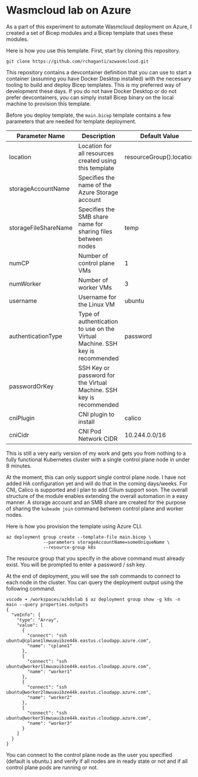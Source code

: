 # Wasmcloud lab on Azure

As a part of this experiment to automate Wasmcloud deployment on Azure, I created a set of Bicep modules and a Bicep template that uses these modules.

Here is how you use this template. First, start by cloning this repository.

```shell
git clone https://github.com/rchaganti/azwasmcloud.git
```

This repository contains a devcontainer definition that you can use to start a container (assuming you have Docker Desktop installed) with the necessary tooling to build and deploy Bicep templates. This is my preferred way of development these days. If you do not have Docker Desktop or do not prefer devcontainers, you can simply install Bicep binary on the local machine to provision this template.

Before you deploy template, the `main.bicep` template contains a few parameters that are needed for template deployment.

| Parameter Name       | Description                                                  | Default Value            |
| -------------------- | ------------------------------------------------------------ | ------------------------ |
| location             | Location for all resources created using this template       | resourceGroup().location |
| storageAccountName   | Specifies the name of the Azure Storage account              |                          |
| storageFileShareName | Specifies the SMB share name for sharing files between nodes | temp                     |
| numCP                | Number of control plane VMs                                  | 1                        |
| numWorker            | Number of worker VMs                                         | 3                        |
| username             | Username for the Linux VM                                    | ubuntu                   |
| authenticationType   | Type of authentication to use on the Virtual Machine. SSH key is recommended | password                 |
| passwordOrKey        | SSH Key or password for the Virtual Machine. SSH key is recommended |                          |
| cniPlugin            | CNI plugin to install                                        | calico                   |
| cniCidr              | CNI Pod Network CIDR                                         | 10.244.0.0/16            |

This is still a very early version of my work and gets you from nothing to a fully functional Kubernetes cluster with a single control plane node in under 8 minutes. 

At the moment, this can only support single control plane node. I have not added HA configuration yet and will do that in the coming days/weeks. For CNI, Calico is supported and I plan to add Cilium support soon. The overall structure of the module enables extending the overall automation in a easy manner. A storage account and an SMB share are created for the purpose of sharing the `kubeadm join` command between control plane and worker nodes.

Here is how you provision the template using Azure CLI.

```shell
az deployment group create --template-file main.bicep \
              --parameters storageAccountName=someUniqueName \
              --resource-group k8s
```

The resource group that you specify in the above command must already exist. You will be prompted to enter a password / ssh key.

At the end of deployment, you will see the ssh commands to connect to each node in the cluster. You can query the deployment output using the following command.

```shell
vscode ➜ /workspaces/azk8slab $ az deployment group show -g k8s -n main --query properties.outputs
{
  "vmInfo": {
    "type": "Array",
    "value": [
      {
        "connect": "ssh ubuntu@cplane1lmwuauibze44k.eastus.cloudapp.azure.com",
        "name": "cplane1"
      },
      {
        "connect": "ssh ubuntu@worker1lmwuauibze44k.eastus.cloudapp.azure.com",
        "name": "worker1"
      },
      {
        "connect": "ssh ubuntu@worker2lmwuauibze44k.eastus.cloudapp.azure.com",
        "name": "worker2"
      },
      {
        "connect": "ssh ubuntu@worker3lmwuauibze44k.eastus.cloudapp.azure.com",
        "name": "worker3"
      }
    ]
  }
}
```

You can connect to the control plane node as the user you specified (default is ubuntu.) and verify if all nodes are in ready state or not and if all control plane pods are running or not.
